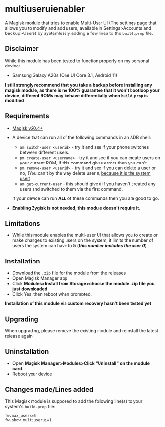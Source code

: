 # multiuseruienabler
A Magisk module that tries to enable Multi-User UI (The settings page that allows you to modify and add users, available in Settings>Accounts and backup>Users) by systemlessly adding a few lines to the `build.prop` file.

## Disclaimer

While this module has been tested to function properly on my personal device:
* Samsung Galaxy A20s (One UI Core 3.1, Android 11)

**I still strongly recommend that you take a backup before installing any magisk module, as there is no 100% guarantee that it won't bootloop your device, different ROMs may behave differentially when `build.prop` is modified**



## Requirements
* [Magisk v20.4+](https://github.com/topjohnwu/magisk/releases)
* A device that can run all of the following commands in an ADB shell:

    * `am switch-user <userid>` - try it and see if your phone switches between different users.
    * `pm create-user <username>` - try it and see if you can create users on your current ROM, if this command gives errors then you can't.
    * `pm remove-user <userid>` - try it and see if you can delete a user or no, (You can't by the way delete user `0`, [because it is the system user](https://source.android.com/docs/devices/admin/multi-user#categories_of_users))
    * `am get-current-user` - this should give `0` if you haven't created any users and switched to them via the first command.

    If your device can run **ALL** of these commands then you are good to go.

* **Enabling Zygisk is not needed, this module doesn't require it.**

## Limitations

* While this module enables the multi-user UI that allows you to create or make changes to existing users on the system, it limits the number of users the system can have to **5** (***this number includes the user 0***)

## Installation

* Download the `.zip` file for the module from the releases
* Open Magisk Manager app
* Click **Modules>Install from Storage>choose the module .zip file you just downloaded**
* Click Yes, then reboot when prompted.

**Installation of this module via custom recovery hasn't been tested yet**

## Upgrading

When upgrading, please remove the existing module and reinstall the latest release again.

## Uninstallation

* Open **Magisk Manager>Modules>Click "Uninstall" on the module card**.
* Reboot your device

## Changes made/Lines added
This Magisk module is supposed to add the following line(s) to your system's `build.prop` file:

```
fw.max_users=5
fw.show_multiuserui=1
```
